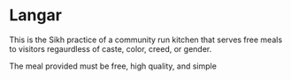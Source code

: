 # Langar

This is the Sikh practice of a community run kitchen that serves free meals to visitors regaurdless of caste, color, creed, or gender.

The meal provided must be free, high quality, and simple
